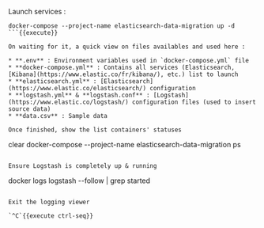 Launch services :

```
docker-compose --project-name elasticsearch-data-migration up -d
```{{execute}}

On waiting for it, a quick view on files availables and used here :

* **.env** : Environment variables used in `docker-compose.yml` file
* **docker-compose.yml** : Contains all services (Elasticsearch, [Kibana](https://www.elastic.co/fr/kibana/), etc.) list to launch
* **elasticsearch.yml** : [Elasticsearch](https://www.elastic.co/elasticsearch/) configuration
* **logstash.yml** & **logstash.conf** : [Logstash](https://www.elastic.co/logstash/) configuration files (used to insert source data)
* **data.csv** : Sample data

Once finished, show the list containers' statuses

```
clear
docker-compose --project-name elasticsearch-data-migration ps
```{{execute}}

Ensure Logstash is completely up & running 

```
docker logs logstash --follow | grep started
```{{execute}}

Exit the logging viewer

`^C`{{execute ctrl-seq}}